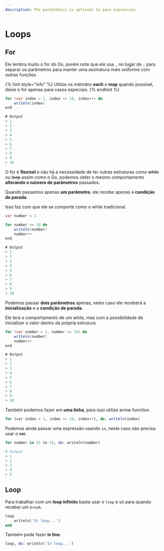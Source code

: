 ```yaml
---
description: The parenthesis is optional to pass expression.
---
```


# Loops

## For

Ele lembra muito o for do Go, porém note que ele usa `,` no lugar de `;` para separar os parâmetros para manter uma assinatura mais uniforme com outras funções.

{% hint style="info" %}
Utilize os métodos **each** e **map** quando possível, deixe o for apenas para casos especiais.
{% endhint %}

```csharp
for (var index = 1, index <= 10, index++) do
    writeln(index)
end

# Output
> 1
> 2
> 3
> 4
> 5
> 6
> 7
> 8
> 9
> 10
```

O for é **flexível** e não há a necessidade de ter outras estruturas como ~~while~~ ou ~~loop~~ assim como o Go, podemos obter o mesmo comportamento **alterando o número de parâmetros** passados.

Quando passamos apenas **um parâmetro**, ele recebe apenas a **condição de parada**.

Isso faz com que ele se comporte como o while tradicional.

```csharp
var number = 1

for number <= 10 do
    writeln(number)
    number++
end

# Output
> 1
> 2
> 3
> 4
> 5
> 6
> 7
> 8
> 9
> 10
```

Podemos passar **dois parâmetros** apenas, neles caso ele receberá a **inicialização** e a **condição de parada**.

Ele terá o comportamento de um while, mas com a possibilidade de inicializar o valor dentro da própria estrutura

```csharp
for (var number = 1, number <= 10) do
    writeln(number)
    number++
end

# Output
> 1
> 2
> 3
> 4
> 5
> 6
> 7
> 8
> 9
> 10
```

Também podemos fazer em **uma linha**, para isso utilize arrow function.

```julia
for (var index = 1, index <= 10, index++), do: writeln(index)
```

Podemos ainda passar uma expressão usando `in`, neste caso não precisa usar o ~~var~~.

```elixir
for number in (1 to 5), do: writeln(number)

# Output
> 1
> 2
> 3
> 4
> 5
```

## Loop

Para trabalhar com um **loop infinito** basta usar o `loop` e só para quando receber um `break`.

```elixir
loop
    writeln('In loop...')
end
```

Também pode fazer **in line**.

```elixir
loop, do: writeln('In loop...')
```
